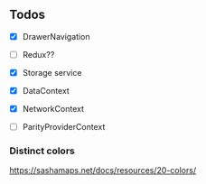 ## Todos

* [x] DrawerNavigation
* [ ] Redux??
* [x] Storage service
* [x] DataContext
* [x] NetworkContext
* [ ] ParityProviderContext


### Distinct colors
https://sashamaps.net/docs/resources/20-colors/
